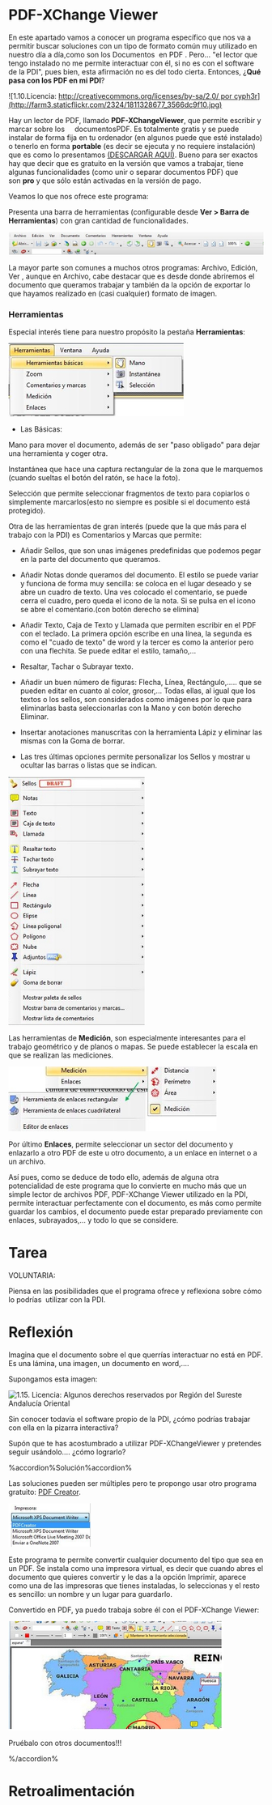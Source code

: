 
# PDF-XChange Viewer

En este apartado vamos a conocer un programa específico que nos va a permitir buscar soluciones con un tipo de formato común muy utilizado en nuestro día a día,como son los Documentos  en PDF . Pero... "el lector que tengo instalado no me permite interactuar con él, si no es con el software de la PDI", pues bien, esta afirmación no es del todo cierta. Entonces, ¿**Qué pasa con los PDF en mi PDI**?


![1.10.Licencia: http://creativecommons.org/licenses/by-sa/2.0/ por cyph3r](http://farm3.staticflickr.com/2324/1811328677_3566dc9f10.jpg)



Hay un lector de PDF, llamado **PDF-XChangeViewer**, que permite escribir y marcar sobre los     documentosPDF. Es totalmente gratis y se puede instalar de forma fija en tu ordenador (en algunos puede que esté instalado) o tenerlo en forma **portable** (es decir se ejecuta y no requiere instalación) que es como lo presentamos [(DESCARGAR AQUÍ)](https://portableapps.com/apps/office/pdf-xchange-portable). Bueno para ser exactos hay que decir que es gratuito en la versión que vamos a trabajar, tiene algunas funcionalidades (como unir o separar documentos PDF) que son **pro** y que sólo están activadas en la versión de pago.

Veamos lo que nos ofrece este programa:

Presenta una barra de herramientas (configurable desde **Ver &gt; Barra de Herramientas**) con gran cantidad de funcionalidades.


![1.11. Captura programa](img/capturadam1.jpg)


La mayor parte son comunes a muchos otros programas: Archivo, Edición, Ver , aunque en Archivo, cabe destacar que es desde donde abriremos el documento que queramos trabajar y también da la opción de exportar lo que hayamos realizado en (casi cualquier) formato de imagen.

### Herramientas

Especial interés tiene para nuestro propósito la pestaña **Herramientas**:

![1.12. Captura programa](img/capturadam1II.jpg)

- Las Básicas:

Mano para mover el documento, además de ser "paso obligado" para dejar una herramienta y coger otra.

Instantánea que hace una captura rectangular de la zona que le marquemos (cuando sueltas el botón del ratón, se hace la foto).

Selección que permite seleccionar fragmentos de texto para copiarlos o simplemente marcarlos(esto no siempre es posible si el documento está protegido).

Otra de las herramientas de gran interés (puede que la que más para el trabajo con la PDI) es Comentarios y Marcas que permite:

- Añadir Sellos, que son unas imágenes predefinidas que podemos pegar en la parte del documento que queramos.

- Añadir Notas donde queramos del documento. El estilo se puede variar y funciona de forma muy sencilla: se coloca en el lugar deseado y se abre un cuadro de texto. Una ves colocado el comentario, se puede cerra el cuadro, pero queda el icono de la nota. Si se pulsa en el icono se abre el comentario.(con botón derecho se elimina)

- Añadir Texto, Caja de Texto y Llamada que permiten escribir en el PDF con el teclado. La primera opción escribe en una línea, la segunda es como el "cuado de texto" de word y la tercer es como la anterior pero con una flechita. Se puede editar el estilo, tamaño,...

- Resaltar, Tachar o Subrayar texto.

- Añadir un buen número de figuras: Flecha, Línea, Rectángulo,..... que se pueden editar en cuanto al color, grosor,... Todas ellas, al igual que los textos o los sellos, son considerados como imágenes por lo que para eliminarlas basta seleccionarlas con la Mano y con botón derecho Eliminar.

- Insertar anotaciones manuscritas con la herramienta Lápiz y eliminar las  mismas con la Goma de borrar.

- Las tres últimas opciones permite personalizar los Sellos y mostrar u ocultar las barras o listas que se indican.

![](img/capturadam1III.jpg)

Las herramientas de **Medición**, son especialmente interesantes para el trabajo geométrico y de planos o mapas. Se puede establecer la escala en que se realizan las mediciones.

![1.14. Captura programa](img/capturadam14.jpg)

Por último **Enlaces**, permite seleccionar un sector del documento y enlazarlo a otro PDF de este u otro documento, a un enlace en internet o a un archivo.

Así pues, como se deduce de todo ello, además de alguna otra potencialidad de este programa que lo convierte en mucho más que un simple lector de archivos PDF, PDF-XChange Viewer utilizado en la PDI, permite interactuar perfectamente con el documento, es más como permite guardar los cambios, el documento puede estar preparado previamente con enlaces, subrayados,... y todo lo que se considere.

# Tarea

VOLUNTARIA:

Piensa en las posibilidades que el programa ofrece y reflexiona sobre cómo lo podrías  utilizar con la PDI.

# Reflexión

Imagina que el documento sobre el que querrías interactuar no está en PDF. Es una lámina, una imagen, un documento en word,....

Supongamos esta imagen:

![1.15. Licencia: Algunos derechos reservados por Región del Sureste Andalucía Oriental](http://farm3.staticflickr.com/2555/3815788406_5f86ca6bbf.jpg)

Sin conocer todavía el software propio de la PDI, ¿cómo podrías trabajar con ella en la pizarra interactiva?

Supón que te has acostumbrado a utilizar PDF-XChangeViewer y pretendes seguir usándolo.... ¿cómo lograrlo?

%accordion%Solución%accordion%

Las soluciones pueden ser múltiples pero te propongo usar otro programa gratuito: [PDF Creator](https://es.wikipedia.org/wiki/PDFCreator).

![](img/capturada15.2.jpg)

Este programa te permite convertir cualquier documento del tipo que sea en un PDF. Se instala como una impresora virtual, es decir que cuando abres el documento que quieres convertir y le das a la opción Imprimir, aparece como una de las impresoras que tienes instaladas, lo seleccionas y el resto es sencillo: un nombre y un lugar para guardarlo.

Convertido en PDF, ya puedo trabaja sobre él con el PDF-XChange Viewer:

![1.17. Captura programa](img/capturada16.jpg)

Pruébalo con otros documentos!!!

%/accordion%
# Retroalimentación



